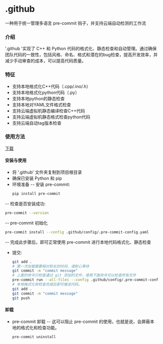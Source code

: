 

# .github
一种用于统一管理多语言 pre-commit 钩子，并支持云端自动检测的工作流

### 介绍
'.github '实现了 C++ 和 Python 代码的格式化、静态检查和自动管理。通过确保团队代码的一致性，包括风格、命名、格式和潜在的bug检查，提高开发效率，并减少手动审查的成本，可以提高代码质量。


### 特征
- 支持本地格式化C++代码（.cpp/.ino/.h）
- 支持本地格式化python代码（.py）
- 支持本地python的静态检查
- 支持本地对YAML文件格式检查
- 支持云端虚拟机静态编译检查C++代码
- 支持云端虚拟机静态格式检查python代码
- 支持云端自动tag版本检查

### 使用方法
[下载](https://github.com/jiaziui/action.git)

#### 安装与使用
- 将 '.github' 文件夹复制到项目根目录
- 确保已安装 Python 和 pip
- 环境准备
-- 安装 pre-commit:
  ```bash
  pip install pre-commit
  ```
-- 检查是否安装成功:
  ```bash
  pre-commit --version
  ```
-- pre-commit 初始化
  ```bash
  pre-commit install --config .github/config/.pre-commit-config.yaml
  ```
-- 完成此步骤后，即可正常使用 pre-commit 进行本地代码格式化、静态检查

- 提交:
  ```bash
  git add .
  # 第一次加载需要相对较长的时间，请耐心等待
  git commit -m "commit message"
  # 上面的命令只检查通过 git 添加的文件，使用下面命令可以检查所有文件
  pre-commit run --all-files --config .github/config/.pre-commit-config.yaml
  # 本地格式化和检查完成后即可推送代码。
  git add .
  git commit -m "commit message"
  git push
  ```
#### 卸载
- pre-commit 卸载
-- 这可以阻止 pre-commit 的使用，也就是说，会屏蔽本地的格式化和检查功能。
  ```bash
  pre-commit uninstall
  ```